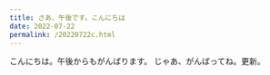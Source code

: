 ```yaml
---
title: さあ、午後です。こんにちは
date: 2022-07-22
permalink: /20220722c.html
---
```


こんにちは。午後からもがんばります。
じゃあ、がんばってね。更新。

